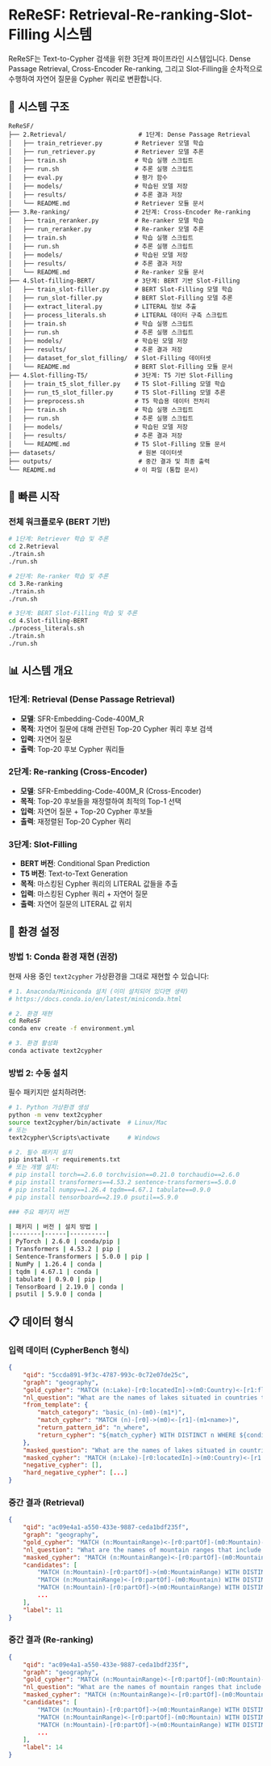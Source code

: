 # ReReSF: Retrieval-Re-ranking-Slot-Filling 시스템

ReReSF는 Text-to-Cypher 검색을 위한 3단계 파이프라인 시스템입니다. Dense Passage Retrieval, Cross-Encoder Re-ranking, 그리고 Slot-Filling을 순차적으로 수행하여 자연어 질문을 Cypher 쿼리로 변환합니다.

## 📁 시스템 구조

```
ReReSF/
├── 2.Retrieval/                    # 1단계: Dense Passage Retrieval
│   ├── train_retriever.py         # Retriever 모델 학습
│   ├── run_retriever.py           # Retriever 모델 추론
│   ├── train.sh                   # 학습 실행 스크립트
│   ├── run.sh                     # 추론 실행 스크립트
│   ├── eval.py                    # 평가 함수
│   ├── models/                    # 학습된 모델 저장
│   ├── results/                   # 추론 결과 저장
│   └── README.md                  # Retriever 모듈 문서
├── 3.Re-ranking/                  # 2단계: Cross-Encoder Re-ranking
│   ├── train_reranker.py          # Re-ranker 모델 학습
│   ├── run_reranker.py            # Re-ranker 모델 추론
│   ├── train.sh                   # 학습 실행 스크립트
│   ├── run.sh                     # 추론 실행 스크립트
│   ├── models/                    # 학습된 모델 저장
│   ├── results/                   # 추론 결과 저장
│   └── README.md                  # Re-ranker 모듈 문서
├── 4.Slot-filling-BERT/           # 3단계: BERT 기반 Slot-Filling
│   ├── train_slot-filler.py       # BERT Slot-Filling 모델 학습
│   ├── run_slot-filler.py         # BERT Slot-Filling 모델 추론
│   ├── extract_literal.py         # LITERAL 정보 추출
│   ├── process_literals.sh        # LITERAL 데이터 구축 스크립트
│   ├── train.sh                   # 학습 실행 스크립트
│   ├── run.sh                     # 추론 실행 스크립트
│   ├── models/                    # 학습된 모델 저장
│   ├── results/                   # 추론 결과 저장
│   ├── dataset_for_slot_filling/  # Slot-Filling 데이터셋
│   └── README.md                  # BERT Slot-Filling 모듈 문서
├── 4.Slot-filling-T5/             # 3단계: T5 기반 Slot-Filling
│   ├── train_t5_slot_filler.py    # T5 Slot-Filling 모델 학습
│   ├── run_t5_slot_filler.py      # T5 Slot-Filling 모델 추론
│   ├── preprocess.sh              # T5 학습용 데이터 전처리
│   ├── train.sh                   # 학습 실행 스크립트
│   ├── run.sh                     # 추론 실행 스크립트
│   ├── models/                    # 학습된 모델 저장
│   ├── results/                   # 추론 결과 저장
│   └── README.md                  # T5 Slot-Filling 모듈 문서
├── datasets/                       # 원본 데이터셋
├── outputs/                        # 중간 결과 및 최종 출력
└── README.md                      # 이 파일 (통합 문서)
```

## 🚀 빠른 시작

### 전체 워크플로우 (BERT 기반)

```bash
# 1단계: Retriever 학습 및 추론
cd 2.Retrieval
./train.sh
./run.sh

# 2단계: Re-ranker 학습 및 추론
cd 3.Re-ranking
./train.sh
./run.sh

# 3단계: BERT Slot-Filling 학습 및 추론
cd 4.Slot-filling-BERT
./process_literals.sh
./train.sh
./run.sh
```

## 📊 시스템 개요

### 1단계: Retrieval (Dense Passage Retrieval)
- **모델**: SFR-Embedding-Code-400M_R
- **목적**: 자연어 질문에 대해 관련된 Top-20 Cypher 쿼리 후보 검색
- **입력**: 자연어 질문
- **출력**: Top-20 후보 Cypher 쿼리들

### 2단계: Re-ranking (Cross-Encoder)
- **모델**: SFR-Embedding-Code-400M_R (Cross-Encoder)
- **목적**: Top-20 후보들을 재정렬하여 최적의 Top-1 선택
- **입력**: 자연어 질문 + Top-20 Cypher 후보들
- **출력**: 재정렬된 Top-20 Cypher 쿼리

### 3단계: Slot-Filling
- **BERT 버전**: Conditional Span Prediction
- **T5 버전**: Text-to-Text Generation
- **목적**: 마스킹된 Cypher 쿼리의 LITERAL 값들을 추출
- **입력**: 마스킹된 Cypher 쿼리 + 자연어 질문
- **출력**: 자연어 질문의 LITERAL 값 위치

## 🔧 환경 설정

### 방법 1: Conda 환경 재현 (권장)

현재 사용 중인 `text2cypher` 가상환경을 그대로 재현할 수 있습니다:

```bash
# 1. Anaconda/Miniconda 설치 (이미 설치되어 있다면 생략)
# https://docs.conda.io/en/latest/miniconda.html

# 2. 환경 재현
cd ReReSF
conda env create -f environment.yml

# 3. 환경 활성화
conda activate text2cypher
```

### 방법 2: 수동 설치

필수 패키지만 설치하려면:

```bash
# 1. Python 가상환경 생성
python -m venv text2cypher
source text2cypher/bin/activate  # Linux/Mac
# 또는
text2cypher\Scripts\activate     # Windows

# 2. 필수 패키지 설치
pip install -r requirements.txt
# 또는 개별 설치:
# pip install torch==2.6.0 torchvision==0.21.0 torchaudio==2.6.0
# pip install transformers==4.53.2 sentence-transformers==5.0.0
# pip install numpy==1.26.4 tqdm==4.67.1 tabulate==0.9.0
# pip install tensorboard==2.19.0 psutil==5.9.0

### 주요 패키지 버전

| 패키지 | 버전 | 설치 방법 |
|--------|------|----------|
| PyTorch | 2.6.0 | conda/pip |
| Transformers | 4.53.2 | pip |
| Sentence-Transformers | 5.0.0 | pip |
| NumPy | 1.26.4 | conda |
| tqdm | 4.67.1 | conda |
| tabulate | 0.9.0 | pip |
| TensorBoard | 2.19.0 | conda |
| psutil | 5.9.0 | conda |
```



## 📋 데이터 형식

### 입력 데이터 (CypherBench 형식)

```json
{
    "qid": "5ccda891-9f3c-4787-993c-0c72e07de25c",
    "graph": "geography",
    "gold_cypher": "MATCH (n:Lake)-[r0:locatedIn]->(m0:Country)<-[r1:flowsThrough]-(m1:River {name: 'Natara'}) WITH DISTINCT n WHERE n.area_km2 < 390000 RETURN n.name",
    "nl_question": "What are the names of lakes situated in countries through which the Natara River flows, with an area of less than 390,000 square kilometers?",
    "from_template": {
        "match_category": "basic_(n)-(m0)-(m1*)",
        "match_cypher": "MATCH (n)-[r0]->(m0)<-[r1]-(m1<name>)",
        "return_pattern_id": "n_where",
        "return_cypher": "${match_cypher} WITH DISTINCT n WHERE ${condition} RETURN n.name"
    },
    "masked_question": "What are the names of lakes situated in countries through which the [LITERAL] River flows, with an area of less than 390,000 square kilometers?",
    "masked_cypher": "MATCH (n:Lake)-[r0:locatedIn]->(m0:Country)<-[r1:flowsThrough]-(m1:River {name: '[LITERAL]'}) WITH DISTINCT n WHERE n.area_km2 < [LITERAL] RETURN n.name",
    "negative_cypher": [],
    "hard_negative_cypher": [...]
}
```

### 중간 결과 (Retrieval)

```json
{
    "qid": "ac09e4a1-a550-433e-9887-ceda1bdf235f",
    "graph": "geography",
    "gold_cypher": "MATCH (n:MountainRange)<-[r0:partOf]-(m0:Mountain)-[r1:locatedIn]->(m1:Country {name: 'India'}) WITH n, count(DISTINCT m0) AS num RETURN n.name, num",
    "nl_question": "What are the names of mountain ranges that include mountains located in India, and how many such mountains are part of each range?",
    "masked_cypher": "MATCH (n:MountainRange)<-[r0:partOf]-(m0:Mountain)-[r1:locatedIn]->(m1:Country {name: '[LITERAL]'}) WITH n, count(DISTINCT m0) AS num RETURN n.name, num",
    "candidates": [
        "MATCH (n:Mountain)-[r0:partOf]->(m0:MountainRange) WITH DISTINCT n RETURN COUNT(DISTINCT n.name)",
        "MATCH (n:MountainRange)<-[r0:partOf]-(m0:Mountain) WITH DISTINCT n RETURN COUNT(DISTINCT n.name)",
        "MATCH (n:Mountain)-[r0:partOf]->(m0:MountainRange) WITH DISTINCT n RETURN n.name, n.elevation_m",
        ...
    ],
    "label": 11
}
```

### 중간 결과 (Re-ranking)

```json
{
    "qid": "ac09e4a1-a550-433e-9887-ceda1bdf235f",
    "graph": "geography",
    "gold_cypher": "MATCH (n:MountainRange)<-[r0:partOf]-(m0:Mountain)-[r1:locatedIn]->(m1:Country {name: 'India'}) WITH n, count(DISTINCT m0) AS num RETURN n.name, num",
    "nl_question": "What are the names of mountain ranges that include mountains located in India, and how many such mountains are part of each range?",
    "masked_cypher": "MATCH (n:MountainRange)<-[r0:partOf]-(m0:Mountain)-[r1:locatedIn]->(m1:Country {name: '[LITERAL]'}) WITH n, count(DISTINCT m0) AS num RETURN n.name, num",
    "candidates": [
        "MATCH (n:Mountain)-[r0:partOf]->(m0:MountainRange) WITH DISTINCT n RETURN COUNT(DISTINCT n.elevation_m)",
        "MATCH (n:MountainRange)<-[r0:partOf]-(m0:Mountain) WITH DISTINCT n RETURN COUNT(DISTINCT n.name)",
        "MATCH (n:Mountain)-[r0:partOf]->(m0:MountainRange) WITH DISTINCT n RETURN COUNT(DISTINCT n)",
        ...
    ],
    "label": 14
}
```

```
